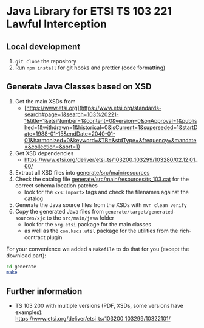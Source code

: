 # Java Library for ETSI TS 103 221 Lawful Interception

## Local development

1. `git clone` the repository
2. Run `npm install` for git hooks and prettier (code formatting)

## Generate Java Classes based on XSD

1. Get the main XSDs from
   - [https://www.etsi.org](https://www.etsi.org/standards-search#page=1&search=103%20221-1&title=1&etsiNumber=1&content=0&version=0&onApproval=1&published=1&withdrawn=1&historical=0&isCurrent=1&superseded=1&startDate=1988-01-15&endDate=2040-01-01&harmonized=0&keyword=&TB=&stdType=&frequency=&mandate=&collection=&sort=1)
2. Get XSD dependencies
   - https://www.etsi.org/deliver/etsi_ts/103200_103299/103280/02.12.01_60/
3. Extract all XSD files into [generate/src/main/resources](generate/src/main/resources)
4. Check the catalog file [generate/src/main/resources/ts_103.cat](generate/src/main/resources/ts_103.cat) for the correct schema location patches
   - look for the `<xs:import>` tags and check the filenames against the catalog
5. Generate the Java source files from the XSDs with `mvn clean verify`
6. Copy the generated Java files from `generate/target/generated-sources/xjc` to the `src/main/java` folder
   - look for the `org.etsi` package for the main classes
   - as well as the `com.kscs.util` package for the utilities from the rich-contract plugin

For your convenience we added a `Makefile` to do that for you (except the download part):

```bash
cd generate
make
```

## Further information

- TS 103 200 with multiple versions (PDF, XSDs, some versions have examples): https://www.etsi.org/deliver/etsi_ts/103200_103299/10322101/
